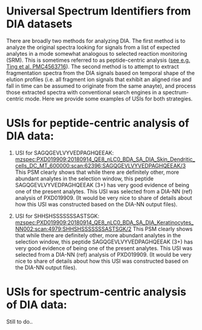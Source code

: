 # Universal Spectrum Identifiers from DIA datasets

There are broadly two methods for analyzing DIA. The first method is to analyze the original spectra looking for signals
from a list of expected analytes in a mode somewhat analogous to selected reaction monitoring (SRM). This is sometimes
referred to as peptide-centric analysis ([see e.g. Ting et al. PMC4563716](https://www.ncbi.nlm.nih.gov/pmc/articles/PMC4563716)).
The second method is to attempt to extract fragmentation spectra from the DIA signals based on temporal shape of the elution
profiles (i.e. all fragment ion signals that exhibit an aligned rise and fall in time can be assumed to originate from the same
anayte), and process those extracted spectra with conventional search engines in a spectrum-centric mode. Here we provide some
examples of USIs for both strategies.

# USIs for peptide-centric analysis of DIA data:

1. USI for SAGQGEVLVYVEDPAGHQEEAK: [mzspec:PXD019909:20180914_QE8_nLC0_BDA_SA_DIA_Skin_Dendritic_cells_DC_MT_600000:scan:62396:SAGQGEVLVYVEDPAGHQEEAK/3](https://proteomecentral.proteomexchange.org/usi/?usi=mzspec:PXD019909:20180914_QE8_nLC0_BDA_SA_DIA_Skin_Dendritic_cells_DC_MT_600000:scan:62396:SAGQGEVLVYVEDPAGHQEEAK/3)
This PSM clearly shows that while there are definitely other, more abundant analytes in the selection window, this peptide SAGQGEVLVYVEDPAGHQEEAK (3+) has
very good evidence of being one of the present analytes. This USI was selected from a DIA-NN (ref) analysis of PXD019909.
(It would be very nice to share of details about how this USI was constructed based on the DIA-NN output files).

1. USI for SHHSHSSSSSSSASTSGK: [mzspec:PXD019909:20180914_QE8_nLC0_BDA_SA_DIA_Keratinocytes_NN002:scan:4979:SHHSHSSSSSSSASTSGK/2](https://proteomecentral.proteomexchange.org/usi/?usi=mzspec:PXD019909:20180914_QE8_nLC0_BDA_SA_DIA_Keratinocytes_NN002:scan:4979:SHHSHSSSSSSSASTSGK/2)
This PSM clearly shows that while there are definitely other, more abundant analytes in the selection window, this peptide SAGQGEVLVYVEDPAGHQEEAK (3+) has
very good evidence of being one of the present analytes. This USI was selected from a DIA-NN (ref) analysis of PXD019909.
(It would be very nice to share of details about how this USI was constructed based on the DIA-NN output files).


# USIs for spectrum-centric analysis of DIA data:

Still to do..


